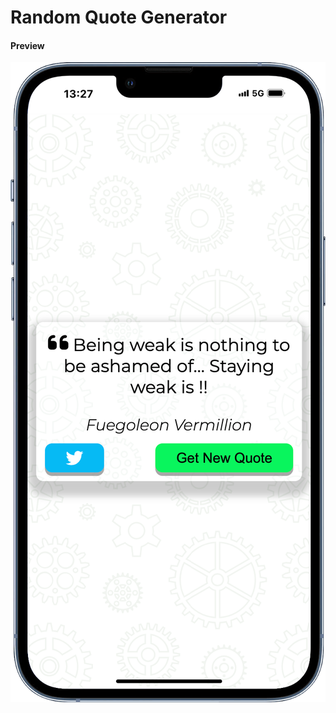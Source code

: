 <h1>Random Quote Generator </h1>

 <h4>Preview </h4>
 
![Project Preview](https://github.com/VikramSingh39/Quote-Generator/blob/main/random%20quote.png)
